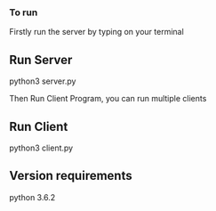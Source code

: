 ### To run
Firstly run the server by typing on your terminal 
## Run Server 
python3 server.py

Then Run Client Program, you can run multiple clients
## Run Client
python3 client.py


## Version requirements
python 3.6.2

